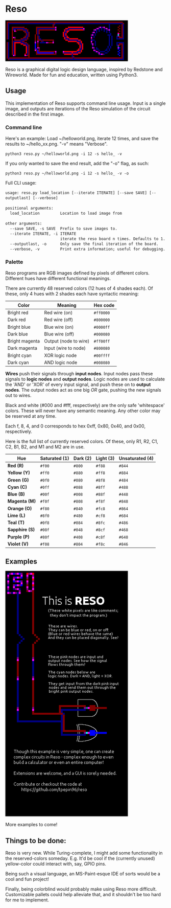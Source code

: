 # Reso
![Reso logo](./reso_logo.gif)

Reso is a graphical digital logic design language, inspired by Redstone and Wireworld. Made for fun and education, written using Python3.

## Usage

This implementation of Reso supports command line usage. Input is a single image, and outputs are iterations of the Reso simulation of the circuit described in the first image.

### Command line

Here's an example: Load ~/helloworld.png, iterate 12 times, and save the results to ~/hello_xx.png. "-v" means "Verbose".

```
python3 reso.py ~/helloworld.png -i 12 -s hello_ -v
```

If you only wanted to save the end result, add the "-o" flag, as such:

```
python3 reso.py ~/helloworld.png -i 12 -s hello_ -v -o
```

Full CLI usage:

```
usage: reso.py load_location [--iterate ITERATE] [--save SAVE] [--outputlast] [--verbose]    

positional arguments:
  load_location         Location to load image from

other arguments:
  --save SAVE, -s SAVE  Prefix to save images to.
  --iterate ITERATE, -i ITERATE
                        iterate the reso board n times. Defaults to 1.
  --outputlast, -o      Only save the final iteration of the board.
  --verbose, -v         Print extra information; useful for debugging.

```

### Palette

Reso programs are RGB images defined by pixels of different colors. Different hues have different functional meanings.

There are currently 48 reserved colors (12 hues of 4 shades each). Of these, only 4 hues with 2 shades each have syntactic meaning:

| Color          | Meaning               | Hex code       |
| ---            | ---                   | ---            |
| Bright red     | Red wire (on)         | ```#ff0000```  |
| Dark red       | Red wire (off)        | ```#800000```  |
| Bright blue    | Blue wire (on)        | ```#0000ff```  |
| Dark blue      | Blue wire (off)       | ```#000080```  |
| Bright magenta | Output (node to wire) | ```#ff00ff```  |
| Dark magenta   | Input (wire to node)  | ```#800080```  |
| Bright cyan    | XOR logic node        | ```#00ffff```  |
| Dark cyan      | AND logic node        | ```#008080```  |

**Wires** push their signals through **input nodes**. Input nodes pass these signals to **logic nodes** and **output nodes**. Logic nodes are used to calculate the 'AND' or 'XOR' of every input signal, and push these on to **output nodes**. The output nodes act as one big *OR* gate, pushing the new signals out to wires.

Black and white (#000 and #fff, respectively) are the only safe 'whitespace' colors. These will never have any semantic meaning. Any other color may be reserved at any time.

Each f, 8, 4, and 0 corresponds to hex 0xff, 0x80, 0x40, and 0x00, respectively.

Here is the full list of currently reserved colors. Of these, only R1, R2, C1, C2, B1, B2, and M1 and M2 are in use.

| Hue             | Saturated (1)    | Dark (2)  | Light (3)     | Unsaturated (4)   |
| ---             | ---              | ---       | ---           | ---               |
| **Red (R)**     | ```#f00```       | ```#800```| ```#f88```    | ```#844```        |
| **Yellow (Y)**  | ```#ff0```       | ```#880```| ```#ff8```    | ```#884```        |
| **Green (G)**   | ```#0f0```       | ```#080```| ```#8f8```    | ```#484```        |
| **Cyan (C)**    | ```#0ff```       | ```#088```| ```#8ff```    | ```#488```        |
| **Blue (B)**    | ```#00f```       | ```#008```| ```#88f```    | ```#448```        |
| **Magenta (M)** | ```#f0f```       | ```#808```| ```#f8f```    | ```#848```        |
| **Orange (O)**    | ```#f80```       | ```#840```| ```#fc8```    | ```#864```        |
| **Lime (L)**      | ```#8f0```       | ```#480```| ```#cf8```    | ```#684```        |
| **Teal (T)**      | ```#0f8```       | ```#084```| ```#8fc```    | ```#486```        |
| **Sapphire (S)**  | ```#08f```       | ```#048```| ```#8cf```    | ```#468```        |
| **Purple (P)**    | ```#80f```       | ```#408```| ```#c8f```    | ```#648```        |
| **Violet (V)**    | ```#f08```       | ```#804```| ```#f8c```    | ```#846```        |

## Examples

![This is Reso gif](./examples/this_is_reso.gif)

More examples to come!

## Things to be done:

Reso is very new. While Turing-complete, I might add some functionality in the reserved-colors someday. E.g. It'd be cool if the (currently unused) yellow-color could interact with, say, GPIO pins.

Being such a visual language, an MS-Paint-esque IDE of sorts would be a cool and fun project!

Finally, being colorblind would probably make using Reso more difficult. Customizable pallets could help alleviate that, and it shouldn't be too hard for me to implement.
